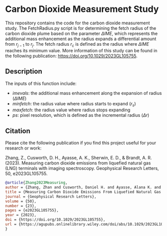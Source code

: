 # Carbon Dioxide Measurement Study

This repository contains the code for the carbon dioxide measurement study. The FetchRadius.py script is for determining the fetch radius of the carbon dioxide plume based on the parameter $\Delta IME$, which represents the additional mass enhancement as the radius expands a differential amount from $r_{j-1}$ to $r_{j}$.  The fetch radius $r_{c}$ is defined as the radius where $\Delta IME$ reaches its minimum value. More information of this study can be found in the following publication: https://doi.org/10.1029/2023GL105755.

## Description

The inputs of this function include:

- $imevals$: the additional mass enhancement along the expansion of radius ($\Delta IME$)
- $minfetch$: the radius value where radius starts to expand ($r_{s}$)
- $maxfetch$: the radius value where radius stops expanding
- $ps$: pixel resolution, which is defined as the incremental radius ($\Delta r$)

## Citation

Please cite the following publication if you find this project useful for your research or work:

Zhang, Z., Cusworth, D. H., Ayasse, A. K., Sherwin, E. D., & Brandt, A. R. (2023). Measuring carbon dioxide emissions from liquefied natural gas (LNG) terminals with imaging spectroscopy. Geophysical Research Letters, 50, e2023GL105755.

```bibtex
@article{Zhang2023Measuring,
author = {Zhang, Zhan and Cusworth, Daniel H. and Ayasse, Alana K. and Sherwin, Evan D. and Brandt, Adam R.},
title = {Measuring Carbon Dioxide Emissions From Liquefied Natural Gas (LNG) Terminals With Imaging Spectroscopy},
journal = {Geophysical Research Letters},
volume = {50},
number = {23},
pages = {e2023GL105755},
year = {2023},
doi = {https://doi.org/10.1029/2023GL105755},
url = {https://agupubs.onlinelibrary.wiley.com/doi/abs/10.1029/2023GL105755}
}
```
